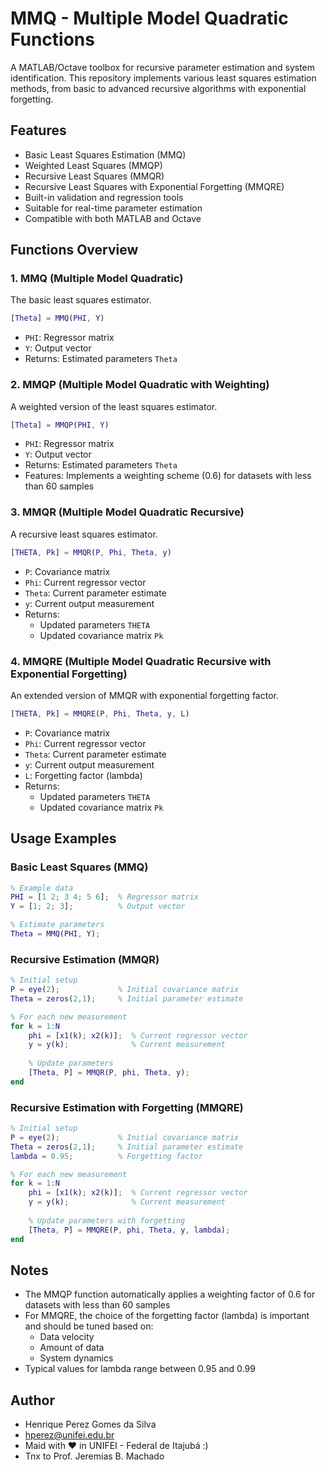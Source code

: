 # MMQ - Multiple Model Quadratic Functions

A MATLAB/Octave toolbox for recursive parameter estimation and system identification. This repository implements various least squares estimation methods, from basic to advanced recursive algorithms with exponential forgetting.

## Features
- Basic Least Squares Estimation (MMQ)
- Weighted Least Squares (MMQP)
- Recursive Least Squares (MMQR)
- Recursive Least Squares with Exponential Forgetting (MMQRE)
- Built-in validation and regression tools
- Suitable for real-time parameter estimation
- Compatible with both MATLAB and Octave

## Functions Overview

### 1. MMQ (Multiple Model Quadratic)
The basic least squares estimator.

```matlab
[Theta] = MMQ(PHI, Y)
```
- `PHI`: Regressor matrix
- `Y`: Output vector
- Returns: Estimated parameters `Theta`

### 2. MMQP (Multiple Model Quadratic with Weighting)
A weighted version of the least squares estimator.

```matlab
[Theta] = MMQP(PHI, Y)
```
- `PHI`: Regressor matrix
- `Y`: Output vector
- Returns: Estimated parameters `Theta`
- Features: Implements a weighting scheme (0.6) for datasets with less than 60 samples

### 3. MMQR (Multiple Model Quadratic Recursive)
A recursive least squares estimator.

```matlab
[THETA, Pk] = MMQR(P, Phi, Theta, y)
```
- `P`: Covariance matrix
- `Phi`: Current regressor vector
- `Theta`: Current parameter estimate
- `y`: Current output measurement
- Returns: 
  - Updated parameters `THETA`
  - Updated covariance matrix `Pk`

### 4. MMQRE (Multiple Model Quadratic Recursive with Exponential Forgetting)
An extended version of MMQR with exponential forgetting factor.

```matlab
[THETA, Pk] = MMQRE(P, Phi, Theta, y, L)
```
- `P`: Covariance matrix
- `Phi`: Current regressor vector
- `Theta`: Current parameter estimate
- `y`: Current output measurement
- `L`: Forgetting factor (lambda)
- Returns:
  - Updated parameters `THETA`
  - Updated covariance matrix `Pk`

## Usage Examples

### Basic Least Squares (MMQ)
```matlab
% Example data
PHI = [1 2; 3 4; 5 6];  % Regressor matrix
Y = [1; 2; 3];          % Output vector

% Estimate parameters
Theta = MMQ(PHI, Y);
```

### Recursive Estimation (MMQR)
```matlab
% Initial setup
P = eye(2);             % Initial covariance matrix
Theta = zeros(2,1);     % Initial parameter estimate

% For each new measurement
for k = 1:N
    phi = [x1(k); x2(k)];  % Current regressor vector
    y = y(k);              % Current measurement
    
    % Update parameters
    [Theta, P] = MMQR(P, phi, Theta, y);
end
```

### Recursive Estimation with Forgetting (MMQRE)
```matlab
% Initial setup
P = eye(2);             % Initial covariance matrix
Theta = zeros(2,1);     % Initial parameter estimate
lambda = 0.95;          % Forgetting factor

% For each new measurement
for k = 1:N
    phi = [x1(k); x2(k)];  % Current regressor vector
    y = y(k);              % Current measurement
    
    % Update parameters with forgetting
    [Theta, P] = MMQRE(P, phi, Theta, y, lambda);
end
```

## Notes
- The MMQP function automatically applies a weighting factor of 0.6 for datasets with less than 60 samples
- For MMQRE, the choice of the forgetting factor (lambda) is important and should be tuned based on:
  - Data velocity
  - Amount of data
  - System dynamics
- Typical values for lambda range between 0.95 and 0.99

## Author
- Henrique Perez Gomes da Silva
- hperez@unifei.edu.br
- Maid with ❤️ in UNIFEI - Federal de Itajubá :)
- Tnx to Prof. Jeremias B. Machado

